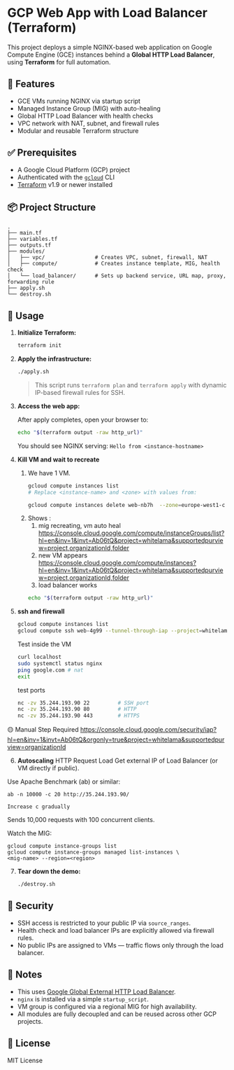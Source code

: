 

# GCP Web App with Load Balancer (Terraform)

This project deploys a simple NGINX-based web application on Google Compute Engine (GCE) instances behind a **Global HTTP Load Balancer**, using **Terraform** for full automation.

## 🌟 Features

- GCE VMs running NGINX via startup script
- Managed Instance Group (MIG) with auto-healing
- Global HTTP Load Balancer with health checks
- VPC network with NAT, subnet, and firewall rules
- Modular and reusable Terraform structure

## ✅ Prerequisites

- A Google Cloud Platform (GCP) project
- Authenticated with the [`gcloud`](https://cloud.google.com/sdk/docs/install) CLI
- [Terraform](https://developer.hashicorp.com/terraform/downloads) v1.9 or newer installed

## 📦 Project Structure

```text
.
├── main.tf
├── variables.tf
├── outputs.tf
├── modules/
│   ├── vpc/                # Creates VPC, subnet, firewall, NAT
│   ├── compute/            # Creates instance template, MIG, health check
│   └── load_balancer/      # Sets up backend service, URL map, proxy, forwarding rule
├── apply.sh
└── destroy.sh
```

## 🚀 Usage

1. **Initialize Terraform:**

   ```bash
   terraform init
   ```

2. **Apply the infrastructure:**

   ```bash
   ./apply.sh
   ```

   > This script runs `terraform plan` and `terraform apply` with dynamic IP-based firewall rules for SSH.

3. **Access the web app:**

   After apply completes, open your browser to:

   ```bash
   echo "$(terraform output -raw http_url)"
   ```

   You should see NGINX serving:
   `Hello from <instance-hostname>`

4. **Kill VM and wait to recreate**
   1. We have 1 VM.
      ```bash
      gcloud compute instances list
      # Replace <instance-name> and <zone> with values from:

      gcloud compute instances delete web-nb7h  --zone=europe-west1-c --quiet
      
      ```
   2. Shows :
      1. mig recreating, vm auto heal https://console.cloud.google.com/compute/instanceGroups/list?hl=en&inv=1&invt=Ab06tQ&project=whitelama&supportedpurview=project,organizationId,folder
      2. new VM appears https://console.cloud.google.com/compute/instances?hl=en&inv=1&invt=Ab06tQ&project=whitelama&supportedpurview=project,organizationId,folder
      3. load balancer works
      ```bash
      echo "$(terraform output -raw http_url)"
      ```



5. **ssh and firewall** 
      ```bash
      gcloud compute instances list
      gcloud compute ssh web-4g99 --tunnel-through-iap --project=whitelama --zone=europe-west1-c #--troubleshoot   --verbosity=debug

      ```
   Test inside the VM
    ```bash
   curl localhost
   sudo systemctl status nginx
   ping google.com # nat
   exit
   ```
   test ports
   ```bash
   nc -zv 35.244.193.90 22         # SSH port
   nc -zv 35.244.193.90 80         # HTTP
   nc -zv 35.244.193.90 443        # HTTPS
   ```


🟡 Manual Step Required
https://console.cloud.google.com/security/iap?hl=en&inv=1&invt=Ab06tQ&orgonly=true&project=whitelama&supportedpurview=organizationId


6. **Autoscaling**
   HTTP Request Load
   Get external IP of Load Balancer (or VM directly if public).

Use Apache Benchmark (ab) or similar:

```
ab -n 10000 -c 20 http://35.244.193.90/

Increase c gradually

``` 
Sends 10,000 requests with 100 concurrent clients.

Watch the MIG:
```
gcloud compute instance-groups list
gcloud compute instance-groups managed list-instances \
<mig-name> --region=<region>
```





7. **Tear down the demo:**

   ```bash
   ./destroy.sh
   ```

## 🔐 Security

* SSH access is restricted to your public IP via `source_ranges`.
* Health check and load balancer IPs are explicitly allowed via firewall rules.
* No public IPs are assigned to VMs — traffic flows only through the load balancer.

## 🧠 Notes

* This uses [Google Global External HTTP Load Balancer](https://cloud.google.com/load-balancing/docs/https).
* `nginx` is installed via a simple `startup_script`.
* VM group is configured via a regional MIG for high availability.
* All modules are fully decoupled and can be reused across other GCP projects.

## 📄 License

MIT License

